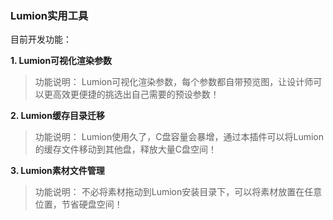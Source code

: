 ### Lumion实用工具

目前开发功能：

**1. Lumion可视化渲染参数**

> 功能说明：
>  Lumion可视化渲染参数，每个参数都自带预览图，让设计师可以更高效更便捷的挑选出自己需要的预设参数！

**2. Lumion缓存目录迁移**

> 功能说明：
>  Lumion使用久了，C盘容量会暴增，通过本插件可以将Lumion的缓存文件移动到其他盘，释放大量C盘空间！

**3. Lumion素材文件管理**

> 功能说明：
>  不必将素材拖动到Lumion安装目录下，可以将素材放置在任意位置，节省硬盘空间！
